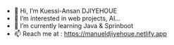 - 👋 Hi, I’m Kuessi-Ansan DJIYEHOUE
- 👀 I’m interested in web projects, AI...
- 🌱 I’m currently learning Java & Sprinboot
- 📫 Reach me at : https://manueldjiyehoue.netlify.app

<!---
KuessiAnsan/KuessiAnsan is a ✨ special ✨ repository because its `README.md` (this file) appears on your GitHub profile.
You can click the Preview link to take a look at your changes.
--->
